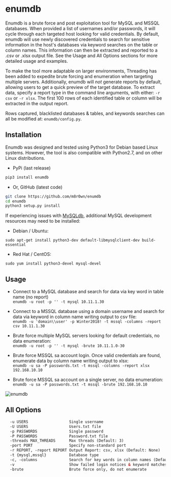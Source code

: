 # enumdb
Enumdb is a brute force and post exploitation tool for MySQL and MSSQL databases. When provided a list of usernames and/or passwords, it will cycle through each targeted host looking for valid credentials. By default, enumdb will use newly discovered credentials to search for sensitive information in the host's databases via keyword searches on the table or column names. This information can then be extracted and reported to a .csv or .xlsx output file. See the Usage and All Options sections for more detailed usage and examples.

To make the tool more adaptable on larger environments, Threading has been added to expedite brute forcing and enumeration when targeting multiple servers. Additionally, enumdb will *not* generate reports by default, allowing users to get a quick preview of the target database. To extract data, specify a report type in the command line arguments, with either: ```-r csv``` or ```-r xlsx```. The first 100 rows of each identified table or column will be extracted in the output report. 

Rows captured, blacklisted databases & tables, and keywords searches can all be modified at: ```enumdb/config.py```.

## Installation
Enumdb was designed and tested using Python3 for Debian based Linux systems. However, the tool is also compatible with Python2.7, and on other Linux distributions.
* PyPi (last release)
```bash
pip3 install enumdb
``````
* Or, GitHub (latest code)
```bash
git clone https://github.com/m8r0wn/enumdb
cd enumdb
python3 setup.py install
``````

If experiencing issues with [MySQLdb](https://github.com/PyMySQL/mysqlclient-python), additional MySQL development resources may
need to be installed:

* Debian / Ubuntu: 
```
sudo apt-get install python3-dev default-libmysqlclient-dev build-essential
```

* Red Hat / CentOS: 
```
sudo yum install python3-devel mysql-devel
```

## Usage
* Connect to a MySQL database and search for data via key word in table name (no report)<br>
```enumdb -u root -p '' -t mysql 10.11.1.30```

* Connect to a MSSQL database using a domain username and search for data via keyword in column name writing output to csv file:<br>
```enumdb -u 'domain\\user' -p Winter2018! -t mssql -columns -report csv 10.11.1.30```

* Brute force multiple MySQL servers looking for default credentials, no data enumeration:<br>
```enumdb -u root -p '' -t mysql -brute 10.11.1.0-30```

* Brute force MSSQL sa account login. Once valid credentials are found, enumerate data by column name writing output to xlsx:<br>
```enumdb -u sa -P passwords.txt -t mssql -columns -report xlsx 192.168.10.10```

* Brute force MSSQL sa account on a single server, no data enumeration:<br>
```enumdb -u sa -P passwords.txt -t mssql -brute 192.168.10.10```

![enumdb](https://user-images.githubusercontent.com/13889819/54823551-9ae80d00-4c7e-11e9-89e5-3140b793b6d7.gif)

## All Options
```html
  -u USERS                  Single username
  -U USERS                  Users.txt file
  -p PASSWORDS              Single password
  -P PASSWORDS              Password.txt file
  -threads MAX_THREADS      Max threads (Default: 3)
  -port PORT                Specify non-standard port
  -r REPORT, -report REPORT Output Report: csv, xlsx (Default: None)
  -t {mysql,mssql}          Database type
  -c, -columns              Search for key words in column names (Default: table names)
  -v                        Show failed login notices & keyword matches with Empty data sets
  -brute                    Brute force only, do not enumerate

```